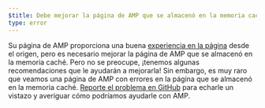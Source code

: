 ```yaml
---
$title: Debe mejorar la página de AMP que se almacenó en la memoria caché.
type: error
---
```


Su página de AMP proporciona una buena [experiencia en la página](https://developers.google.com/search/docs/guides/page-experience) desde el origen, pero es necesario mejorar la página de AMP que se almacenó en la memoria caché. Pero no se preocupe, ¡tenemos algunas recomendaciones que le ayudarán a mejorarla! Sin embargo, es muy raro que veamos una página de AMP con errores en la página que se almacenó en la memoria caché. [Reporte el problema en GitHub](https://github.com/ampproject/amphtml/issues/new?assignees=&labels=Type:+Page+experience&template=page-experience.md&title=Page+experience+issue) para echarle un vistazo y averiguar cómo podríamos ayudarle con AMP.
